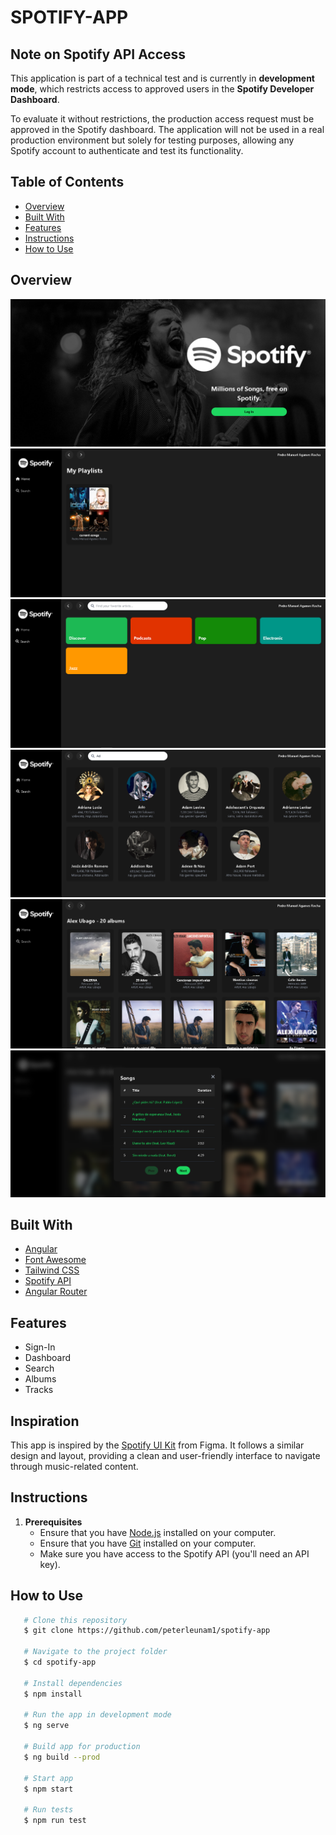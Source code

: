 
# SPOTIFY-APP

## Note on Spotify API Access

This application is part of a technical test and is currently in **development mode**, which restricts access to approved users in the **Spotify Developer Dashboard**.  

To evaluate it without restrictions, the production access request must be approved in the Spotify dashboard. The application will not be used in a real production environment but solely for testing purposes, allowing any Spotify account to authenticate and test its functionality.  


## Table of Contents
- [Overview](#overview)
- [Built With](#built-with)
- [Features](#features)
- [Instructions](#instructions)
- [How to Use](#how-to-use)

## Overview
![Auth](/public/assets/images/sign-in.PNG)
![Dashboard](/public/assets/images/home.PNG)
![Search](/public/assets/images/searched-init.PNG)
![Search](/public/assets/images/searched-two.PNG)
![Albums](/public/assets/images/albums.PNG)
![Tracks](/public/assets/images/songs.PNG)


## Built With
- [Angular](https://angular.io/)
- [Font Awesome](https://fontawesome.com/)
- [Tailwind CSS](https://tailwindcss.com/)
- [Spotify API](https://developer.spotify.com/)
- [Angular Router](https://angular.io/guide/router)

## Features
- Sign-In
- Dashboard
- Search
- Albums
- Tracks

## Inspiration
This app is inspired by the [Spotify UI Kit](https://www.figma.com/design/eFrlbCLS6zHD9xGj7RmSse/Spotify-UI---Free-UI-Kit-(Recreated)-(Community)?node-id=0-346&t=1BPhx9bfPPgAnpI6-0) from Figma. It follows a similar design and layout, providing a clean and user-friendly interface to navigate through music-related content.

## Instructions

1. **Prerequisites**
   - Ensure that you have [Node.js](https://nodejs.org/es/) installed on your computer.
   - Ensure that you have [Git](https://git-scm.com/downloads) installed on your computer.
   - Make sure you have access to the Spotify API (you'll need an API key).

## How to Use

```bash
   # Clone this repository
   $ git clone https://github.com/peterleunam1/spotify-app

   # Navigate to the project folder
   $ cd spotify-app

   # Install dependencies
   $ npm install 

   # Run the app in development mode
   $ ng serve

   # Build app for production
   $ ng build --prod

   # Start app
   $ npm start

   # Run tests
   $ npm run test
```
